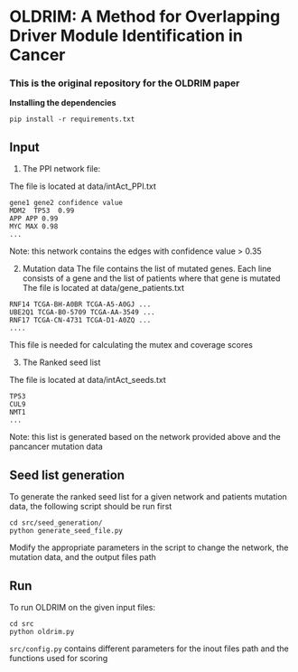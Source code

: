 # OLDRIM: A Method for Overlapping Driver Module Identification in Cancer

### This is the original repository for the OLDRIM paper


**Installing the dependencies**

```
pip install -r requirements.txt
```

## **Input**

1. The PPI network file:

The file is located at data/intAct_PPI.txt

```
gene1 gene2 confidence value
MDM2  TP53  0.99
APP APP 0.99
MYC MAX 0.98
...
```
Note: this network contains the edges with confidence value > 0.35

2. Mutation data
The file contains the list of mutated genes. Each line consists of a gene and the list of patients where that gene is mutated
The file is located at data/gene_patients.txt

```
RNF14 TCGA-BH-A0BR TCGA-A5-A0GJ ...
UBE2Q1 TCGA-B0-5709 TCGA-AA-3549 ...
RNF17 TCGA-CN-4731 TCGA-D1-A0ZQ ...
....
```
This file is needed for calculating the mutex and coverage scores

3. The Ranked seed list

The file is located at data/intAct_seeds.txt
```
TP53
CUL9
NMT1
...
```
Note: this list is generated based on the network provided above and the pancancer mutation data


## **Seed list generation**
To generate the ranked seed list for a given network and patients mutation data,
the following script should be run first
```
cd src/seed_generation/
python generate_seed_file.py
```
Modify the appropriate parameters in the script to change the network,
the mutation data, and the output files path

## **Run**

To run OLDRIM on the given input files:

```
cd src
python oldrim.py
```
`src/config.py` contains different parameters for the inout files path and the functions used for scoring
